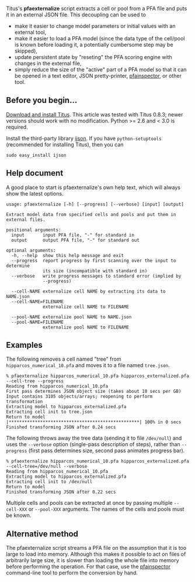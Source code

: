 Titus's **pfaexternalize** script extracts a cell or pool from a PFA file and puts it in an external JSON file. This decoupling can be used to

   * make it easier to change model parameters or initial values with an external tool,
   * make it easier to load a PFA model (since the data type of the cell/pool is known before loading it, a potentially cumbersome step may be skipped),
   * update persistent state by "reseting" the PFA scoring engine with changes in the external file,
   * simply reduce the size of the "active" part of a PFA model so that it can be opened in a text editor, JSON pretty-printer, [pfainspector](Titus-pfainspector), or other tool.

## Before you begin...

[Download and install Titus](Installation#case-4-you-want-to-install-titus-in-python).  This article was tested with Titus 0.8.3; newer versions should work with no modification.  Python >= 2.6 and < 3.0 is required.

Install the third-party library [ijson](https://pypi.python.org/pypi/ijson). If you have `python-setuptools` (recommended for installing Titus), then you can

    sudo easy_install ijson

## Help document

A good place to start is pfaexternalize's own help text, which will always show the latest options.

```
usage: pfaexternalize [-h] [--progress] [--verbose] [input] [output]

Extract model data from specified cells and pools and put them in external files.

positional arguments:
  input       input PFA file, "-" for standard in
  output      output PFA file, "-" for standard out

optional arguments:
  -h, --help  show this help message and exit
  --progress  report progress by first scanning over the input to determine
              its size (incompatible with standard in)
  --verbose   write progress messages to standard error (implied by
              --progress)

  --cell-NAME externalize cell NAME by extracting its data to NAME.json
  --cell-NAME=FILENAME
              externalize cell NAME to FILENAME

  --pool-NAME externalize pool NAME to NAME.json
  --pool-NAME=FILENAME
              externalize pool NAME to FILENAME
```

## Examples

The following removes a cell named "tree" from `hipparcos_numerical_10.pfa` and moves it to a file named `tree.json`.

```
% pfaexternalize hipparcos_numerical_10.pfa hipparcos_externalized.pfa --cell-tree --progress
Reading from hipparcos_numerical_10.pfa
First pass determines JSON object size (takes about 10 secs per GB)
Input contains 3105 objects/arrays; reopening to perform transformation
Extracting model to hipparcos_externalized.pfa
Extracting cell init to tree.json                                 
Return to model                                                    
|**************************************************| 100% in 0 secs
Finished transforming JSON after 0.24 secs
```

The following throws away the tree data (sending it to file `/dev/null`) and uses the `--verbose` option (single-pass description of steps), rather than `--progress` (first pass determines size, second pass animates progress bar).

```
% pfaexternalize hipparcos_numerical_10.pfa hipparcos_externalized.pfa --cell-tree=/dev/null --verbose 
Reading from hipparcos_numerical_10.pfa
Extracting model to hipparcos_externalized.pfa
Extracting cell init to /dev/null
Return to model
Finished transforming JSON after 0.22 secs
```

Multiple cells and pools can be extracted at once by passing multiple `--cell-XXX` or `--pool-XXX` arguments. The names of the cells and pools must be known.

## Alternative method

The pfaexternalize script streams a PFA file on the assumption that it is too large to load into memory. Although this makes it possible to act on files of arbitrarily large size, it is slower than loading the whole file into memory before performing the operation. For that case, use the [pfainspector](Titus-pfainspector#overview-of-features) command-line tool to perform the conversion by hand.
